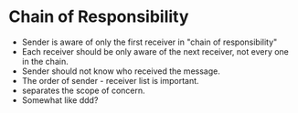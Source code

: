 # Chain of Responsibility

- Sender is aware of only the first receiver in "chain of responsibility" 
- Each receiver should be only aware of the next receiver, not every one in the chain.
- Sender should not know who received the message.
- The order of sender - receiver list is important.
- separates the scope of concern. 
- Somewhat like ddd?